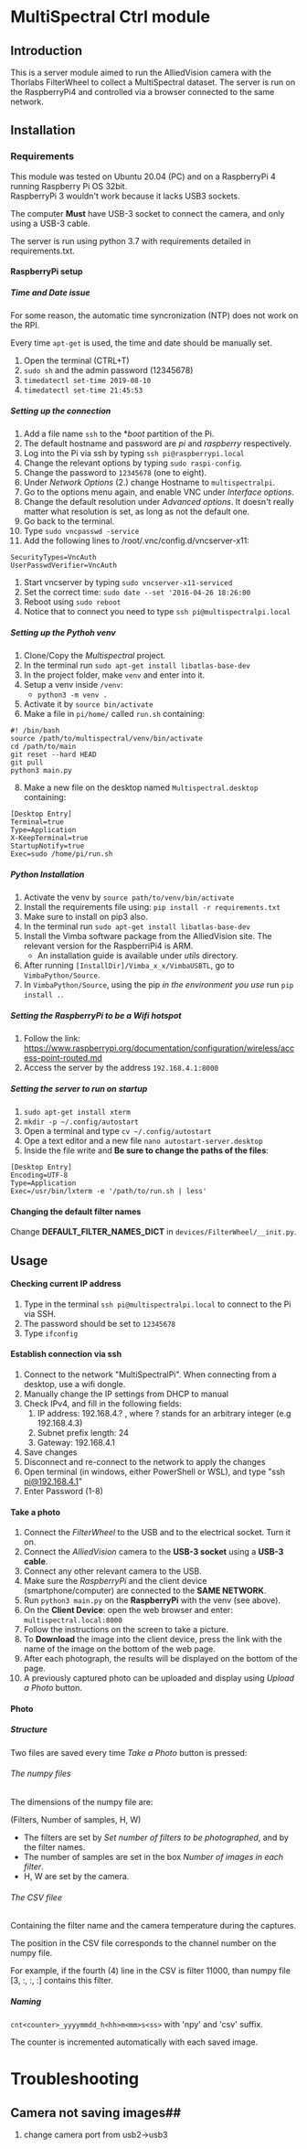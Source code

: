 # MultiSpectral Ctrl module #

## Introduction ##

This is a server module aimed to run the AlliedVision camera with the Thorlabs FilterWheel to collect a MultiSpectral
dataset. The server is run on the RaspberryPi4 and controlled via a browser connected to the same network.

## Installation ##

### Requirements ###

This module was tested on Ubuntu 20.04 (PC) and on a RaspberryPi 4 running Raspberry Pi OS 32bit.  
RaspberryPi 3 wouldn't work because it lacks USB3 sockets.

The computer **Must** have USB-3 socket to connect the camera, and only using a USB-3 cable.

The server is run using python 3.7 with requirements detailed in requirements.txt.

#### RaspberryPi setup

##### Time and Date issue

For some reason, the automatic time syncronization (NTP) does not work on the RPI.

Every time `apt-get` is used, the time and date should be manually set.

1. Open the terminal (CTRL+T)
2. `sudo sh` and the admin password (12345678)
3. `timedatectl set-time 2019-08-10`
4. `timedatectl set-time 21:45:53`

##### Setting up the connection #####

1. Add a file name `ssh` to the **boot* partition of the Pi.
1. The default hostname and password are *pi* and *raspberry* respectively.
1. Log into the Pi via ssh by typing `ssh pi@raspberrypi.local`
1. Change the relevant options by typing `sudo raspi-config`.
1. Change the password to `12345678` (one to eight).
1. Under *Network Options* (2.) change Hostname to `multispectralpi`.
1. Go to the options menu again, and enable VNC under *Interface options*.
1. Change the default resolution under *Advanced options*. It doesn't really matter what resolution is set, as long as
   not the default one.
1. Go back to the terminal.
1. Type `sudo vncpasswd -service`
1. Add the following lines to /root/.vnc/config.d/vncserver-x11:

```
SecurityTypes=VncAuth 
UserPasswdVerifier=VncAuth
```

1. Start vncserver by typing `sudo vncserver-x11-serviced`
1. Set the correct time:
   `sudo date --set '2016-04-26 18:26:00`
1. Reboot using `sudo reboot`
1. Notice that to connect you need to type `ssh pi@multispectralpi.local`

##### Setting up the Pythoh venv #####

1. Clone/Copy the *Multispectral* project.
2. In the terminal run `sudo apt-get install libatlas-base-dev`
3. In the project folder, make `venv` and enter into it.
4. Setup a venv inside `/venv`:
    - `python3 -m venv .`
5. Activate it by `source bin/activate`
6. Make a file in `pi/home/` called `run.sh` containing:

```
#! /bin/bash
source /path/to/multispectral/venv/bin/activate
cd /path/to/main
git reset --hard HEAD
git pull
python3 main.py
```

8. Make a new file on the desktop named `Multispectral.desktop` containing:

```
[Desktop Entry]
Terminal=true
Type=Application
X-KeepTerminal=true
StartupNotify=true
Exec=sudo /home/pi/run.sh
```

##### Python Installation #####

1. Activate the venv by `source path/to/venv/bin/activate`
1. Install the requirements file using:
   `pip install -r requirements.txt`
1. Make sure to install on pip3 also.
1. In the terminal run `sudo apt-get install libatlas-base-dev`
1. Install the Vimba software package from the AlliedVision site. The relevant version for the RaspberriPi4 is ARM.
    - An installation guide is available under _utils_ directory.
1. After running `[InstallDir]/Vimba_x_x/VimbaUSBTL`, go to `VimbaPython/Source`.
1. In `VimbaPython/Source`, using the pip *in the environment you use* run `pip install .`.

##### Setting the RaspberryPi to be a Wifi hotspot #####

1. Follow the link: https://www.raspberrypi.org/documentation/configuration/wireless/access-point-routed.md
1. Access the server by the address `192.168.4.1:8000`

##### Setting the server to run on startup #####

1. `sudo apt-get install xterm`
1. `mkdir -p ~/.config/autostart`
1. Open a terminal and type `cv ~/.config/autostart`
1. Ope a text editor and a new file `nano autostart-server.desktop`
1. Inside the file write and **Be sure to change the paths of the files**:

```
[Desktop Entry]
Encoding=UTF-8
Type=Application
Exec=/usr/bin/lxterm -e '/path/to/run.sh | less'
```

#### Changing the default filter names ####

Change **DEFAULT_FILTER_NAMES_DICT** in `devices/FilterWheel/__init.py`.

## Usage ##

#### Checking current IP address ####

1. Type in the terminal `ssh pi@multispectralpi.local` to connect to the Pi via SSH.
2. The password should be set to `12345678`
3. Type `ifconfig`

#### Establish connection via ssh ####
1. Connect to the network "MultiSpectralPi". When connecting from a desktop, use a wifi dongle.
2. Manually change the IP settings from DHCP to manual
3. Check IPv4, and fill in the following fields:
    1. IP address: 192.168.4.? , where ? stands for an arbitrary integer (e.g 192.168.4.3)
    2. Subnet prefix length: 24
    3. Gateway: 192.168.4.1
4. Save changes
5. Disconnect and re-connect to the network to apply the changes
6. Open terminal (in windows, either PowerShell or WSL), and type "ssh pi@192.168.4.1"
7. Enter Password (1-8)


#### Take a photo ####

1. Connect the *FilterWheel* to the USB and to the electrical socket. Turn it on.
1. Connect the *AlliedVision* camera to the **USB-3 socket** using a **USB-3 cable**.
1. Connect any other relevant camera to the USB.
1. Make sure the *RaspberryPi* and the client device (smartphone/computer) are connected to the **SAME NETWORK**.
1. Run `python3 main.py` on the **RaspberryPi** with the venv (see above).
1. On the **Client Device**: open the web browser and enter:
   `multispectral.local:8000`
8. Follow the instructions on the screen to take a picture.
9. To **Download** the image into the client device, press the link with the name of the image on the bottom of the web
   page.
10. After each photograph, the results will be displayed on the bottom of the page.
11. A previously captured photo can be uploaded and display using _Upload a Photo_ button.

#### Photo

##### Structure

Two files are saved every time *Take a Photo* button is pressed:

###### The numpy files

The dimensions of the numpy file are:

(Filters, Number of samples, H, W)

- The filters are set by *Set number of filters to be photographed*, and by the filter names.
- The number of samples are set in the box *Number of images in each filter*.
- H, W are set by the camera.

###### The CSV filee

Containing the filter name and the camera temperature during the captures.

The position in the CSV file corresponds to the channel number on the numpy file.

For example, if the fourth (4) line in the CSV is filter 11000, than numpy file [3, :, :, :] contains this filter.

##### Naming

`cnt<counter>_yyyymmdd_h<hh>m<mm>s<ss>` with 'npy' and 'csv' suffix. 

The counter is incremented automatically with each saved image. 


# Troubleshooting #
## Camera not saving images##
1. change camera port from usb2->usb3
